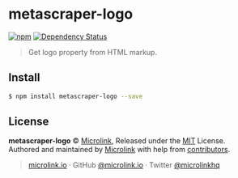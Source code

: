 # metascraper-logo

[![npm](https://img.shields.io/npm/v/metascraper-logo.svg?style=flat-square)](https://www.npmjs.com/package/metascraper-logo)
[![Dependency Status](https://david-dm.org/microlinkhq/metascraper.svg?path=packages/metascraper-logo&style=flat-square)](https://david-dm.org/microlinkhq/metascraper?path=packages/metascraper-logo)

> Get logo property from HTML markup.

## Install

```bash
$ npm install metascraper-logo --save
```

## License

**metascraper-logo** © [Microlink](https://microlink.io), Released under the [MIT](https://github.com/microlinkhq/metascraper/blob/master/LICENSE.md) License.<br>
Authored and maintained by [Microlink](https://microlink.io) with help from [contributors](https://github.com/microlinkhq/metascraper/contributors).

> [microlink.io](https://microlink.io) · GitHub [@microlink.io](https://github.com/microlinkhq) · Twitter [@microlinkhq](https://twitter.com/microlinkhq)
